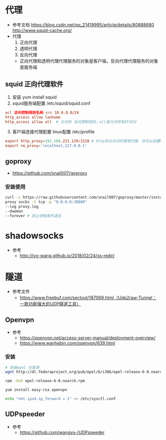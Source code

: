 # 代理
- 参考文档 https://blog.csdn.net/qq_21419995/article/details/80888680
http://www.squid-cache.org/
- 代理
    1. 正向代理 
    2. 透明代理
    3. 反向代理
    - 正向代理和透明代理代理服务的对象是客户端，反向代理代理服务的对象是服务端

## squid 正向代理软件
1. 安装
yum install squid
2. squid服务端配置 
/etc/squid/squid.conf
```conf
acl 访问控制规则名称 src 10.0.0.0/24 
http_access allow lanhome
http_access allow all  # 允许的 访问控制规则，all是允许所有IP访问
```
3. 客户端连接代理配置
linux配置 /etc/profile
```conf
export http_proxy=192.168.221.139:3128 # http协议访问时使用代理，也可以设置https，ftp等协议
export no_proxy='localhost,127.0.0.1'
```

## goproxy
- https://github.com/snail007/goproxy

### 安装使用
```bash
curl -L https://raw.githubusercontent.com/snail007/goproxy/master/install_auto.sh | bash
proxy socks -t tcp -p "0.0.0.0:38080"
--log proxy.log 
--daemon
--forever # 防止进程意外退出
```
# shadowsocks
- 参考 
    - http://ivo-wang.github.io/2018/02/24/ss-redir/



# 隧道
- 参考文件
    - https://www.freebuf.com/sectool/187069.html（Udp2raw-Tunnel：一款功能强大的UDP隧道工具）

## Openvpn
- 参考
    - https://openvpn.net/access-server-manual/deployment-overview/
    - https://www.wanhebin.com/openvpn/639.html
### 安装
```bash
# 安装epel 仓库源
wget http://dl.fedoraproject.org/pub/epel/6/i386/epel-release-6-8.noarch.rpm

rpm -Uvh epel-release-6-8.noarch.rpm

yum install easy-rsa openvpn

echo "net.ipv4.ip_forward = 1" >> /etc/sysctl.conf
```

## UDPspeeder
- 参考
    - https://github.com/wangyu-/UDPspeeder
    